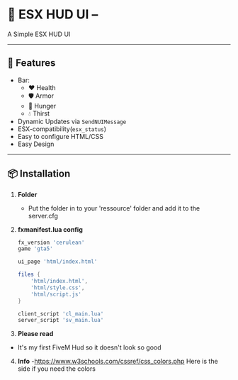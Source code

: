 # 🎯 ESX HUD UI – 

A Simple ESX HUD UI 

---

## 🚀 Features

- Bar:
  - ❤️ Health
  - 🛡️ Armor
  - 🍔 Hunger
  - 💧 Thirst
- Dynamic Updates via `SendNUIMessage`
- ESX-compatibility(`esx_status`)
- Easy to configure HTML/CSS
- Easy Design 

---

## 📦 Installation

1. **Folder**  
   - Put the folder in to your 'ressource' folder and add it to the server.cfg

2. **fxmanifest.lua config**

   ```lua
   fx_version 'cerulean'
   game 'gta5'

   ui_page 'html/index.html'

   files {
       'html/index.html',
       'html/style.css',
       'html/script.js'
   }

   client_script 'cl_main.lua'
   server_script 'sv_main.lua'

3. **Please read**
  - It's my first FiveM Hud so it doesn't look so good

4. **Info**
   -https://www.w3schools.com/cssref/css_colors.php Here is the side if you need the colors
